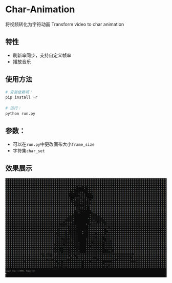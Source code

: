 # Char-Animation
将视频转化为字符动画
Transform video to char animation

## 特性
- 刷新率同步，支持自定义帧率
- 播放音乐

## 使用方法
```python
# 安装依赖项：
pip install -r 

# 运行：
python run.py
```

## 参数：
- 可以在`run.py`中更改画布大小`frame_size`
- 字符集`char_set`

## 效果展示
![ctrl](./img/ctrl.png)
